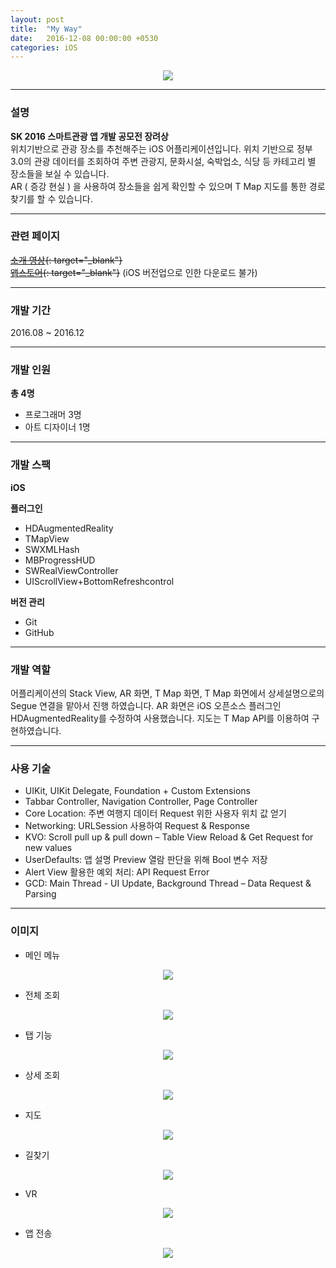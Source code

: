 ```yaml
---
layout: post
title:  "My Way"
date:   2016-12-08 00:00:00 +0530
categories: iOS
---
```

  

<center><a href="https://ironkim.github.io/assets/image/project/myway/page.jpg" target="_blank"><img class="post-img" src="https://ironkim.github.io/assets/image/project/myway/page.jpg"></a></center>
  

---
### 설명
**SK 2016 스마트관광 앱 개발 공모전 장려상**  
위치기반으로 관광 장소를 추천해주는 iOS 어플리케이션입니다. 
위치 기반으로 정부 3.0의 관광 데이터를 조회하여 주변 관광지, 문화시설, 숙박업소, 식당 등 카테고리 별 장소들을 보실 수 있습니다.  
AR ( 증강 현실 ) 을 사용하여 장소들을 쉽게 확인할 수 있으며 T Map 지도를 통한 경로 찾기를 할 수 있습니다.


---
### 관련 페이지
~~[소개 영상][url-play]{: target="_blank"}~~  
~~[앱스토어][url-store]{: target="_blank"}~~ (iOS 버전업으로 인한 다운로드 불가)

---
### 개발 기간
2016.08 ~ 2016.12

---
### 개발 인원
**총 4명**  
* 프로그래머 3명
* 아트 디자이너 1명

---
### 개발 스팩
**iOS**  

**플러그인**  
* HDAugmentedReality
* TMapView
* SWXMLHash
* MBProgressHUD
* SWRealViewController
* UIScrollView+BottomRefreshcontrol

**버전 관리**  
* Git
* GitHub

---
### 개발 역할
어플리케이션의 Stack View, AR 화면, T Map 화면, T Map 화면에서 상세설명으로의 Segue 연결을 맡아서 진행 하였습니다. 
AR 화면은 iOS 오픈소스 플러그인 HDAugmentedReality를 수정하여 사용했습니다.
지도는 T Map API를 이용하여 구현하였습니다.

---
### 사용 기술
* UIKit, UIKit Delegate, Foundation + Custom Extensions
* Tabbar Controller, Navigation Controller, Page Controller
* Core Location: 주변 여행지 데이터 Request 위한 사용자 위치 값 얻기
* Networking: URLSession 사용하여 Request & Response
* KVO: Scroll pull up & pull down – Table View Reload & Get Request for new values
* UserDefaults: 앱 설명 Preview 열람 판단을 위해 Bool 변수 저장
* Alert View 활용한 예외 처리: API Request Error
* GCD: Main Thread - UI Update, Background Thread – Data Request & Parsing

---
### 이미지

* 메인 메뉴
<center><a href="https://ironkim.github.io/assets/image/project/myway/mainmenu.png" target="_blank"><img class="post-img" src="https://ironkim.github.io/assets/image/project/myway/mainmenu.png"></a></center>

* 전체 조회
<center><a href="https://ironkim.github.io/assets/image/project/myway/page.jpg" target="_blank"><img class="post-img" src="https://ironkim.github.io/assets/image/project/myway/page.jpg"></a></center>

* 탭 기능
<center><a href="https://ironkim.github.io/assets/image/project/myway/tab.png" target="_blank"><img class="post-img" src="https://ironkim.github.io/assets/image/project/myway/tab.png"></a></center>

* 상세 조회
<center><a href="https://ironkim.github.io/assets/image/project/myway/view.jpg" target="_blank"><img class="post-img" src="https://ironkim.github.io/assets/image/project/myway/view.jpg"></a></center>

* 지도
<center><a href="https://ironkim.github.io/assets/image/project/myway/map.png" target="_blank"><img class="post-img" src="https://ironkim.github.io/assets/image/project/myway/map.png"></a></center>

* 길찾기
<center><a href="https://ironkim.github.io/assets/image/project/myway/navi.jpg" target="_blank"><img class="post-img" src="https://ironkim.github.io/assets/image/project/myway/navi.jpg"></a></center>

* VR
<center><a href="https://ironkim.github.io/assets/image/project/myway/vr.jpg" target="_blank"><img class="post-img" src="https://ironkim.github.io/assets/image/project/myway/vr.jpg"></a></center>

* 앱 전송
<center><a href="https://ironkim.github.io/assets/image/project/myway/send.jpg" target="_blank"><img class="post-img" src="https://ironkim.github.io/assets/image/project/myway/send.jpg"></a></center>



[url-play]: https://www.youtube.com/watch?v=kAz673O019Q&feature=youtu.be
[url-store]: https://appsto.re/kr/Bb77fb.i

